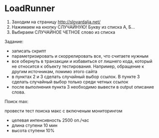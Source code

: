 # LoadRunner

1.	Заходим на страницу http://slovardalja.net/
2.	Нажимаем на кнопку СЛУЧАЙНУЮ! Букву из списка А, Б…
3.	Выбираем СЛУЧАЙНОЕ ЧЕТНОЕ слово из списка

Задание:
- записать скрипт
- параметризировать и скоррелировать все, что считаете нужным
- все обернуть в транзакции и избавиться от лишнего кода, который не относится к объекту тестирования.
Например, обращение к другим источникам, помимо этого сайта
- в пунктах 2 и 3 сделать случайный выбор ссылок.
В пункте 3 сделать случайный выбор только среди четных ссылок
- после выполнения пункта 3 необходимо вывести в output описание слова.

Поиск max:

провести тест поиска макс с включеным мониторингом
- целевая интенсивность 2500 оп./час
- длина ступени 10 мин
- высота ступени 10%

